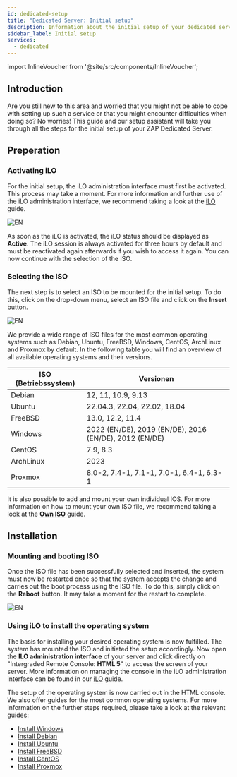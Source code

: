 ```yaml
---
id: dedicated-setup
title: "Dedicated Server: Initial setup"
description: Information about the initial setup of your dedicated server from ZAP-Hosting - ZAP-Hosting.com Documentation
sidebar_label: Initial setup
services:
  - dedicated
---
```


import InlineVoucher from '@site/src/components/InlineVoucher';

## Introduction
Are you still new to this area and worried that you might not be able to cope with setting up such a service or that you might encounter difficulties when doing so? No worries! This guide and our setup assistant will take you through all the steps for the initial setup of your ZAP Dedicated Server. 

<InlineVoucher />

## Preperation

### Activating iLO
For the initial setup, the iLO administration interface must first be activated. This process may take a moment. For more information and further use of the iLO administration interface, we recommend taking a look at the [iLO](dedicated-ilo.md) guide.

![EN](https://screensaver01.zap-hosting.com/index.php/s/xmAFAt4CXTt7b7c/preview)

As soon as the iLO is activated, the iLO status should be displayed as **Active**. The iLO session is always activated for three hours by default and must be reactivated again afterwards if you wish to access it again. You can now continue with the selection of the ISO. 

### Selecting the ISO

The next step is to select an ISO to be mounted for the initial setup. To do this, click on the drop-down menu, select an ISO file and click on the **Insert** button.  

![EN](https://screensaver01.zap-hosting.com/index.php/s/SfMfrWHpjAGeMgo/preview)

We provide a wide range of ISO files for the most common operating systems such as Debian, Ubuntu, FreeBSD, Windows, CentOS, ArchLinux and Proxmox by default. In the following table you will find an overview of all available operating systems and their versions. 

| ISO (Betriebssystem) | Versionen                                              |
| -------------------- | ------------------------------------------------------ |
| Debian               | 12, 11, 10.9, 9.13                                     |
| Ubuntu               | 22.04.3, 22.04, 22.02, 18.04                           |
| FreeBSD              | 13.0, 12.2, 11.4                                       |
| Windows              | 2022 (EN/DE), 2019 (EN/DE), 2016 (EN/DE), 2012 (EN/DE) |
| CentOS               | 7.9, 8.3                                               |
| ArchLinux            | 2023                                                   |
| Proxmox              | 8.0-2, 7.4-1, 7.1-1, 7.0-1, 6.4-1, 6.3-1               |

It is also possible to add and mount your own individual IOS. For more information on how to mount your own ISO file, we recommend taking a look at the **[Own ISO](dedicated-iso.md)** guide.

## Installation

### Mounting and booting ISO

Once the ISO file has been successfully selected and inserted, the system must now be restarted once so that the system accepts the change and carries out the boot process using the ISO file. To do this, simply click on the **Reboot** button. It may take a moment for the restart to complete. 

![EN](https://screensaver01.zap-hosting.com/index.php/s/zPQagx6yD5nCM7L/preview)

### Using iLO to install the operating system

The basis for installing your desired operating system is now fulfilled. The system has mounted the ISO and initiated the setup accordingly. Now open the **ILO administration interface** of your server and click directly on "Intergraded Remote Console: **HTML 5**" to access the screen of your server. More information on managing the console in the iLO administration interface can be found in our [iLO](dedicated-ilo.md) guide. 

The setup of the operating system is now carried out in the HTML console. We also offer guides for the most common operating systems. For more information on the further steps required, please take a look at the relevant guides:  

- [Install Windows](dedicated-windows.md)
- [Install Debian](dedicated-linux-debian.md)
- [Install Ubuntu](dedicated-linux-ubuntu.md)
- [Install FreeBSD](dedicated-freebsd.md)
- [Install CentOS](dedicated-centos.md)
- [Install Proxmox](dedicated-proxmox.md)
